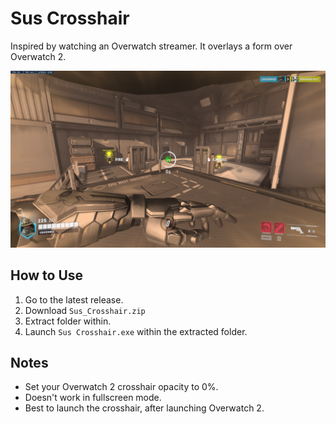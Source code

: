 # Sus Crosshair
Inspired by watching an Overwatch streamer. It overlays a form over Overwatch 2.

![Alt text](https://raw.githubusercontent.com/Stoned-Code/SusCrosshair/master/images/high%20noon.png "High Noon!")

## How to Use
1. Go to the latest release.
2. Download ``Sus_Crosshair.zip``
3. Extract folder within.
4. Launch ``Sus Crosshair.exe`` within the extracted folder. 

## Notes
* Set your Overwatch 2 crosshair opacity to 0%.
* Doesn't work in fullscreen mode.
* Best to launch the crosshair, after launching Overwatch 2.